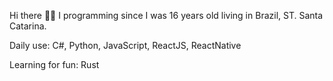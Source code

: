 Hi there 👋👋
I programming since I was 16 years old living in Brazil, ST. Santa Catarina.

Daily use:
C#, Python, JavaScript, ReactJS, ReactNative

Learning for fun:
Rust
